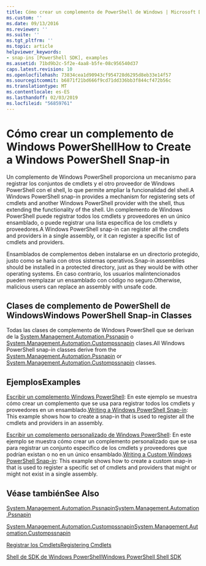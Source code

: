 ```yaml
---
title: Cómo crear un complemento de PowerShell de Windows | Microsoft Docs
ms.custom: ''
ms.date: 09/13/2016
ms.reviewer: ''
ms.suite: ''
ms.tgt_pltfrm: ''
ms.topic: article
helpviewer_keywords:
- snap-ins [PowerShell SDK], examples
ms.assetid: 71bd9b2c-5f2e-4aa8-b5fe-08c956540d37
caps.latest.revision: 10
ms.openlocfilehash: 73834cea1d90943cf954728d6295d8eb33e14f57
ms.sourcegitcommit: b6871f21bd666f9cd71dd336bb3f844cf472b56c
ms.translationtype: MT
ms.contentlocale: es-ES
ms.lasthandoff: 02/03/2019
ms.locfileid: "56859761"
---
```

# <a name="how-to-create-a-windows-powershell-snap-in"></a><span data-ttu-id="202cf-102">Cómo crear un complemento de Windows PowerShell</span><span class="sxs-lookup"><span data-stu-id="202cf-102">How to Create a Windows PowerShell Snap-in</span></span>

<span data-ttu-id="202cf-103">Un complemento de Windows PowerShell proporciona un mecanismo para registrar los conjuntos de cmdlets y el otro proveedor de Windows PowerShell con el shell, lo que permite ampliar la funcionalidad del shell.</span><span class="sxs-lookup"><span data-stu-id="202cf-103">A Windows PowerShell snap-in provides a mechanism for registering sets of cmdlets and another Windows PowerShell provider with the shell, thus extending the functionality of the shell.</span></span> <span data-ttu-id="202cf-104">Un complemento de Windows PowerShell puede registrar todos los cmdlets y proveedores en un único ensamblado, o puede registrar una lista específica de los cmdlets y proveedores.</span><span class="sxs-lookup"><span data-stu-id="202cf-104">A Windows PowerShell snap-in can register all the cmdlets and providers in a single assembly, or it can register a specific list of cmdlets and providers.</span></span>

<span data-ttu-id="202cf-105">Ensamblados de complementos deben instalarse en un directorio protegido, justo como se haría con otros sistemas operativos.</span><span class="sxs-lookup"><span data-stu-id="202cf-105">Snap-in assemblies should be installed in a protected directory, just as they would be with other operating systems.</span></span> <span data-ttu-id="202cf-106">En caso contrario, los usuarios malintencionados pueden reemplazar un ensamblado con código no seguro.</span><span class="sxs-lookup"><span data-stu-id="202cf-106">Otherwise, malicious users can replace an assembly with unsafe code.</span></span>

## <a name="windows-powershell-snap-in-classes"></a><span data-ttu-id="202cf-107">Clases de complemento de PowerShell de Windows</span><span class="sxs-lookup"><span data-stu-id="202cf-107">Windows PowerShell Snap-in Classes</span></span>

<span data-ttu-id="202cf-108">Todas las clases de complemento de Windows PowerShell que se derivan de la [System.Management.Automation.Pssnapin](/dotnet/api/System.Management.Automation.PSSnapIn) o [System.Management.Automation.Custompssnapin](/dotnet/api/System.Management.Automation.CustomPSSnapIn) clases.</span><span class="sxs-lookup"><span data-stu-id="202cf-108">All Windows PowerShell snap-in classes derive from the [System.Management.Automation.Pssnapin](/dotnet/api/System.Management.Automation.PSSnapIn) or [System.Management.Automation.Custompssnapin](/dotnet/api/System.Management.Automation.CustomPSSnapIn) classes.</span></span>

## <a name="examples"></a><span data-ttu-id="202cf-109">Ejemplos</span><span class="sxs-lookup"><span data-stu-id="202cf-109">Examples</span></span>

<span data-ttu-id="202cf-110">[Escribir un complemento Windows PowerShell](./writing-a-windows-powershell-snap-in.md): En este ejemplo se muestra cómo crear un complemento que se usa para registrar todos los cmdlets y proveedores en un ensamblado.</span><span class="sxs-lookup"><span data-stu-id="202cf-110">[Writing a Windows PowerShell Snap-in](./writing-a-windows-powershell-snap-in.md): This example shows how to create a snap-in that is used to register all the cmdlets and providers in an assembly.</span></span>

<span data-ttu-id="202cf-111">[Escribir un complemento personalizado de Windows PowerShell](./writing-a-custom-windows-powershell-snap-in.md): En este ejemplo se muestra cómo crear un complemento personalizado que se usa para registrar un conjunto específico de los cmdlets y proveedores que podrían existan o no en un único ensamblado.</span><span class="sxs-lookup"><span data-stu-id="202cf-111">[Writing a Custom Windows PowerShell Snap-in](./writing-a-custom-windows-powershell-snap-in.md): This example shows how to create a custom snap-in that is used to register a specific set of cmdlets and providers that might or might not exist in a single assembly.</span></span>

## <a name="see-also"></a><span data-ttu-id="202cf-112">Véase también</span><span class="sxs-lookup"><span data-stu-id="202cf-112">See Also</span></span>

[<span data-ttu-id="202cf-113">System.Management.Automation.Pssnapin</span><span class="sxs-lookup"><span data-stu-id="202cf-113">System.Management.Automation.Pssnapin</span></span>](/dotnet/api/System.Management.Automation.PSSnapIn)

[<span data-ttu-id="202cf-114">System.Management.Automation.Custompssnapin</span><span class="sxs-lookup"><span data-stu-id="202cf-114">System.Management.Automation.Custompssnapin</span></span>](/dotnet/api/System.Management.Automation.CustomPSSnapIn)

[<span data-ttu-id="202cf-115">Registrar los Cmdlets</span><span class="sxs-lookup"><span data-stu-id="202cf-115">Registering Cmdlets</span></span>](./registering-cmdlets.md)

[<span data-ttu-id="202cf-116">Shell de SDK de Windows PowerShell</span><span class="sxs-lookup"><span data-stu-id="202cf-116">Windows PowerShell Shell SDK</span></span>](../windows-powershell-reference.md)
